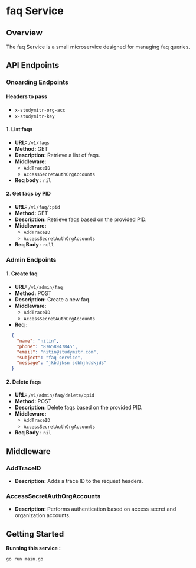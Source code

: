 # faq Service

## Overview

The faq Service is a small microservice designed for managing faq queries.

## API Endpoints

### Onoarding Endpoints

#### Headers to pass
 - `x-studymitr-org-acc`
 - `x-studymitr-key`

#### 1. List faqs

- **URL:** `/v1/faqs`
- **Method:** GET
- **Description:** Retrieve a list of faqs.
- **Middleware:**
  - `AddTraceID`
  - `AccessSecretAuthOrgAccounts`
- **Req body :** `nil`

#### 2. Get faqs by PID

- **URL:** `/v1/faq/:pid`
- **Method:** GET
- **Description:** Retrieve faqs based on the provided PID.
- **Middleware:**
  - `AddTraceID`
  - `AccessSecretAuthOrgAccounts`
- **Req Body :** `null` 

### Admin Endpoints

#### 1. Create faq

- **URL:** `/v1/admin/faq`
- **Method:** POST
- **Description:** Create a new faq.
- **Middleware:**
  - `AddTraceID`
  - `AccessSecretAuthOrgAccounts`
- **Req :** 
```json
  {
    "name": "nitin",
    "phone": "87658947845",
    "email": "nitin@studymitr.com",
    "subject": "faq-service",
    "message": "jkbdjksn sdbhjhdskjds"
  }
```
#### 2. Delete faqs

- **URL:** `/v1/admin/faq/delete/:pid`
- **Method:** POST
- **Description:** Delete faqs based on the provided PID.
- **Middleware:**
  - `AddTraceID`
  - `AccessSecretAuthOrgAccounts`
- **Req Body :** `nil`

## Middleware

### AddTraceID

- **Description:** Adds a trace ID to the request headers.

### AccessSecretAuthOrgAccounts

- **Description:** Performs authentication based on access secret and organization accounts.

## Getting Started

 **Running this service :**
   ```bash
   go run main.go
